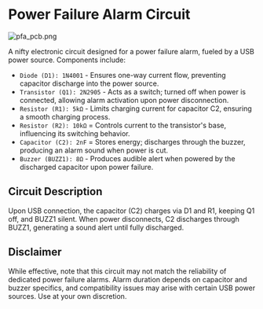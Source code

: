 # Power Failure Alarm Circuit

![pfa_pcb.png](https://raw.githubusercontent.com/nitsuah/stash/develop/projects/pfa/pfa_pcb.png)

A nifty electronic circuit designed for a power failure alarm, fueled by a USB power source. Components include:

- `Diode (D1): 1N4001` - Ensures one-way current flow, preventing capacitor discharge into the power source.
- `Transistor (Q1): 2N2905` - Acts as a switch; turned off when power is connected, allowing alarm activation upon power disconnection.
- `Resistor (R1): 5kΩ` - Limits charging current for capacitor C2, ensuring a smooth charging process.
- `Resistor (R2): 10kΩ` = Controls current to the transistor's base, influencing its switching behavior.
- `Capacitor (C2): 2nF` = Stores energy; discharges through the buzzer, producing an alarm sound when power is cut.
- `Buzzer (BUZZ1): 8Ω` - Produces audible alert when powered by the discharged capacitor upon power failure.

## Circuit Description

Upon USB connection, the capacitor (C2) charges via D1 and R1, keeping Q1 off, and BUZZ1 silent. When power disconnects, C2 discharges through BUZZ1, generating a sound alert until fully discharged.

## Disclaimer

While effective, note that this circuit may not match the reliability of dedicated power failure alarms. Alarm duration depends on capacitor and buzzer specifics, and compatibility issues may arise with certain USB power sources. Use at your own discretion.
